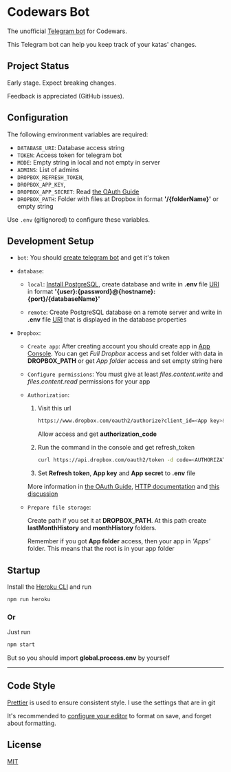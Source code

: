 <!-- Some paragraphs were taken from https://github.com/codewars/discord-bot README.md. I hope they don't mind :) -->

[uri]: https://www.postgresql.org/docs/current/libpq-connect.html#LIBPQ-CONNSTRING 'Connection Strings'
[oauth]: https://www.dropbox.com/lp/developers/reference/oauth-guide 'OAuth guide'

# Codewars Bot

The unofficial [Telegram bot](https://t.me/codewars_bot) for Codewars.

This Telegram bot can help you keep track of your katas' changes.

## Project Status

Early stage. Expect breaking changes.

Feedback is appreciated (GitHub issues).

## Configuration

The following environment variables are required:

- `DATABASE_URI`: Database access string
- `TOKEN`: Access token for telegram bot
- `MODE`: Empty string in local and not empty in server
- `ADMINS`: List of admins
- `DROPBOX_REFRESH_TOKEN`,
- `DROPBOX_APP_KEY`,
- `DROPBOX_APP_SECRET`: Read [the OAuth Guide][oauth]
- `DROPBOX_PATH`: Folder with files at Dropbox in format **'/{folderName}'** or empty string

Use `.env` (gitignored) to configure these variables.

## Development Setup

- `bot`: You should [create telegram bot](https://core.telegram.org/bots#3-how-do-i-create-a-bot) and get it's token
- `database`:

  - `local`: [Install PostgreSQL](https://www.postgresql.org/download/), create database and write in **.env** file [URI][uri] in format **'{user}:{password}@{hostname}:{port}/{databaseName}'**

  - `remote`: Create PostgreSQL database on a remote server and write in **.env** file [URI][uri] that is displayed in the database properties

- `Dropbox`:

  - `Create app`: After creating account you should create app in [App Console](https://www.dropbox.com/developers/apps). You can get _Full Dropbox_ access and set folder with data in **DROPBOX_PATH** or get _App folder_ access and set empty string here
  - `Configure permissions`: You must give at least _files.content.write_ and _files.content.read_ permissions for your app
  - `Authorization`:

    1. Visit this url

       ```bash
       https://www.dropbox.com/oauth2/authorize?client_id=<App key>&response_type=code&token_access_type=offline
       ```

       Allow access and get **authorization_code**

    2. Run the command in the console and get refresh_token

       ```bash
       curl https://api.dropbox.com/oauth2/token -d code=<AUTHORIZATION_CODE> -d grant_type=authorization_code -u <APP_KEY>:<APP_SECRET>
       ```

    3. Set **Refresh token**, **App key** and **App secret** to **.env** file

    More information in [the OAuth Guide][oauth], [HTTP documentation](https://www.dropbox.com/developers/documentation/http/overview) and [this discussion](https://www.dropboxforum.com/t5/Dropbox-API-Support-Feedback/Oauth2-refresh-token-question-what-happens-when-the-refresh/td-p/486241)

  - `Prepare file storage`:

    Create path if you set it at **DROPBOX_PATH**.
    At this path create **lastMonthHistory** and **monthHistory** folders.

    Remember if you got **App folder** access, then your app in _'Apps'_ folder. This means that the root is in your app folder

## Startup

Install the [Heroku CLI](https://devcenter.heroku.com/articles/heroku-cli) and run

```bash
npm run heroku
```

### Or

Just run

```bash
npm start
```

But so you should import **global.process.env** by yourself

---

## Code Style

[Prettier](https://prettier.io/) is used to ensure consistent style. I use the settings that are in git

It's recommended to [configure your editor](https://prettier.io/docs/en/editors.html) to format on save, and forget about formatting.

## License

[MIT](./LICENSE)
